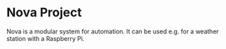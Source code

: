 # Nova Project
Nova is a modular system for automation. It can be used e.g. for a weather station with a Raspberry Pi.
